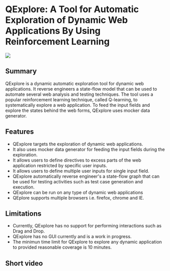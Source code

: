 # QExplore: A Tool for Automatic Exploration of Dynamic Web Applications By Using Reinforcement Learning
![](https://github.com/salmansherin/QExplore/blob/ec1e06fb936373fcfcf04d9162d859da4f060b20/img.jpg)
## Summary
QExplore is a dynamic automatic exploration tool for dynamic web applications. It reverse engineers a state-flow model that can be used to automate several web analysis and testing techniques. The tool uses a popular reinforcement learning technique, called Q-learning, to systematically explore a web application. To feed the input fields and explore the states behind the web forms, QExplore uses mocker data generator.

## Features
* QExplore targets the exploration of dynamic web applications.
* It also uses mocker data generator for feeding the input fields during the exploration.
* It allows users to define directives to excess parts of the web application restricted by specific user inputs.
* It allows users to define multiple user inputs for single input field. 
* QExplore automatically reverse engineer's a state-flow graph that can be used for testing activities such as test case generation and execution.
* QExplore can be run on any type of dynamic web applications
* QEplore supports multiple browsers i.e. firefox, chrome and IE.

## Limitations
* Currently, QExplore has no support for performing interactions such as Drag and Drop.
* QExplore has no GUI currently and is a work in progress. 
* The minimun time limit for QExplore to explore any dynamic application to provided reasonable coverage is 10 minutes.

## Short video

